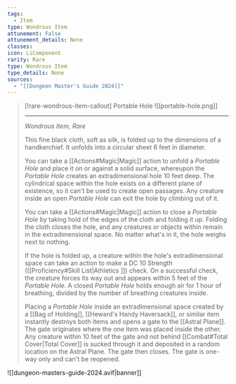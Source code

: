 ```yaml
---
tags:
  - Item
type: Wondrous Item
attunement: False
attunement_details: None
classes:
icon: LiComponent
rarity: Rare
type: Wondrous Item
type_details: None
sources: 
  - "[[Dungeon Master's Guide 2024]]"
---
```

>[!rare-wondrous-item-callout] Portable Hole
>![[portable-hole.png]]
>
>---
>_Wondrous Item, Rare_
>
>This fine black cloth, soft as silk, is folded up to the dimensions of a handkerchief. It unfolds into a circular sheet 6 feet in diameter.
>
>You can take a [[Actions#Magic\|Magic]] action to unfold a _Portable Hole_ and place it on or against a solid surface, whereupon the _Portable Hole_ creates an extradimensional hole 10 feet deep. The cylindrical space within the hole exists on a different plane of existence, so it can't be used to create open passages. Any creature inside an open _Portable Hole_ can exit the hole by climbing out of it.
>
>You can take a [[Actions#Magic\|Magic]] action to close a _Portable Hole_ by taking hold of the edges of the cloth and folding it up. Folding the cloth closes the hole, and any creatures or objects within remain in the extradimensional space. No matter what's in it, the hole weighs next to nothing.
>
>If the hole is folded up, a creature within the hole's extradimensional space can take an action to make a DC 10 Strength ([[Proficiency#Skill List\|Athletics ]]) check. On a successful check, the creature forces its way out and appears within 5 feet of the _Portable Hole_. A closed _Portable Hole_ holds enough air for 1 hour of breathing, divided by the number of breathing creatures inside.
>
>Placing a _Portable Hole_ inside an extradimensional space created by a [[Bag of Holding]], [[Heward's Handy Haversack]], or similar item instantly destroys both items and opens a gate to the [[Astral Plane]]. The gate originates where the one item was placed inside the other. Any creature within 10 feet of the gate and not behind [[Combat#Total Cover\|Total Cover]] is sucked through it and deposited in a random location on the Astral Plane. The gate then closes. The gate is one-way only and can't be reopened.
>


![[dungeon-masters-guide-2024.avif|banner]]